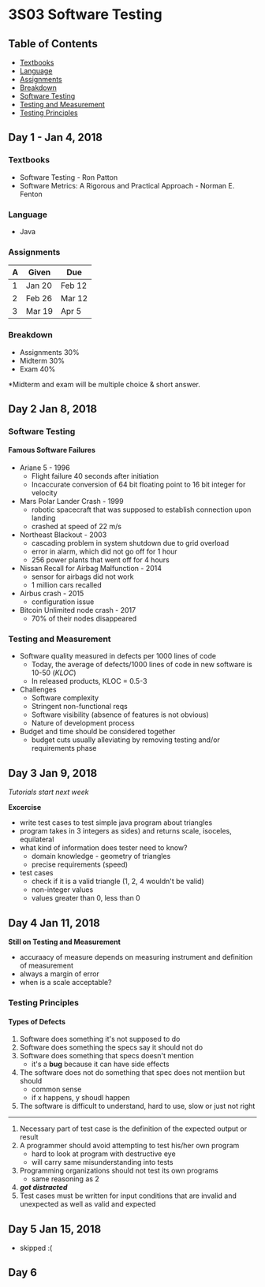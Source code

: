 # 3S03 Software Testing 

## Table of Contents
- [Textbooks](#textbooks)
- [Language](#language)
- [Assignments](#assignments)
- [Breakdown](#breakdown)
- [Software Testing](#software-testing)
- [Testing and Measurement](#testing-and-measurement)
- [Testing Principles](#testing-principles)

## Day 1 - Jan 4, 2018 

### Textbooks
- Software Testing - Ron Patton
- Software Metrics: A Rigorous and Practical Approach - Norman E. Fenton

### Language
- Java

### Assignments
A | Given | Due
--|-------|----
1 |Jan 20 | Feb 12
2 | Feb 26 | Mar 12
3 | Mar 19 | Apr 5

### Breakdown
- Assignments 30%
- Midterm 30%
- Exam 40%

\*Midterm and exam will be multiple choice & short answer.

## Day 2 Jan 8, 2018

### Software Testing

#### Famous Software Failures 
- Ariane 5 - 1996
    - Flight failure 40 seconds after initiation
    - Incaccurate conversion of 64 bit floating point to 16 bit integer for velocity
- Mars Polar Lander Crash - 1999
    - robotic spacecraft that was supposed to establish connection upon landing
    - crashed at speed of 22 m/s
- Northeast Blackout - 2003
    - cascading problem in system shutdown due to grid overload
    - error in alarm, which did not go off for 1 hour
    - 256 power plants that went off for 4 hours
- Nissan Recall for Airbag Malfunction - 2014
    - sensor for airbags did not work
    - 1 million cars recalled
- Airbus crash - 2015
    - configuration issue
- Bitcoin Unlimited node crash - 2017
    - 70% of their nodes disappeared

### Testing and Measurement

- Software quality measured in defects per 1000 lines of code
    - Today, the average of defects/1000 lines of code in new software is 10-50 (_KLOC_)
    - In released products, KLOC = 0.5-3 
- Challenges
    - Software complexity
    - Stringent non-functional reqs
    - Software visibility (absence of features is not obvious)
    - Nature of development process
- Budget and time should be considered together
    - budget cuts usually alleviating by removing testing and/or requirements phase

## Day 3 Jan 9, 2018
_Tutorials start next week_

**Excercise**
- write test cases to test simple java program about triangles
- program takes in 3 integers as sides) and returns scale, isoceles, equilateral
- what kind of information does tester need to know?
    - domain knowledge - geometry of triangles
    - precise requirements (speed)
- test cases
    - check if it is a valid triangle (1, 2, 4 wouldn't be valid)
    - non-integer values
    - values greater than 0, less than 0

## Day 4 Jan 11, 2018

**Still on Testing and Measurement**
- accuraacy of measure depends on measuring instrument and definition of measurement
- always a margin of error
- when is a scale acceptable?

### Testing Principles

#### Types of Defects
1. Software does something it's not supposed to do 
2. Software does something the specs say it should not do
3. Software does something that specs doesn't mention
    - it's a **bug** because it can have side effects
4. The software does not do something that spec does not mentiion but should
    - common sense
    - if x happens, y shoudl happen 
5. The software is difficult to understand, hard to use, slow or just not right

--------
1. Necessary part of test case is the definition of the expected output or result
2. A programmer should avoid attempting to test his/her own program
    - hard to look at program with destructive eye
    - will carry same misunderstanding into tests
3. Programming organizations should not test its own programs
    - same reasoning as 2
4. **_got distracted_**
5. Test cases must be written for input conditions that are invalid and unexpected as well as valid and expected

## Day 5 Jan 15, 2018

- skipped :(

## Day 6

